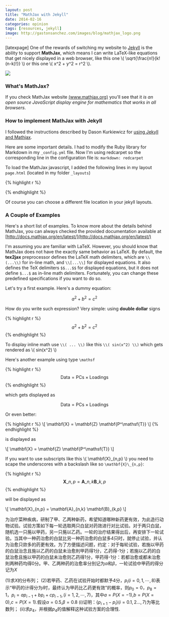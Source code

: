 ```yaml
---
layout: post
title: "MathJax with Jekyll"
date: 2014-02-16
categories: opinion
tags: [resources, jekyll]
image: http://gastonsanchez.com/images/blog/mathjax_logo.png
---
```

[latexpage]
One of the rewards of switching my website to [Jekyll](http://jekyllrb.com/) is the
ability to support **MathJax**, which means I can write LaTeX-like equations that get
nicely displayed in a web browser, like this one \\( \sqrt{\frac{n!}{k!(n-k)!}} \\) or
this one \\( x^2 + y^2 = r^2 \\).

<!-- more -->

<img class="centered" src="https://www.mathjax.org/badge/mj-logo.svg" />

### What's MathJax?

If you check MathJax website [(www.mathjax.org)](http://www.mathjax.org/) you'll see
that it *is an open source JavaScript display engine for mathematics that works in all
browsers*.


### How to implement MathJax with Jekyll

I followed the instructions described by Dason Kurkiewicz for
[using Jekyll and Mathjax](http://dasonk.github.io/blog/2012/10/09/Using-Jekyll-and-Mathjax/).

Here are some important details. I had to modify the Ruby library for Markdown in
my ```_config.yml``` file. Now I'm using redcarpet so the corresponding line in the
configuration file is: ```markdown: redcarpet```

To load the MathJax javascript, I added the following lines in my layout ```page.html```
(located in my folder ```_layouts```)

{% highlight r %}
<script type="text/javascript"
    src="http://cdn.mathjax.org/mathjax/latest/MathJax.js?config=TeX-AMS-MML_HTMLorMML">
</script>
{% endhighlight %}

Of course you can choose a different file location in your jekyll layouts.


### A Couple of Examples

Here's a short list of examples. To know more about the details behind MathJax, you can
always checked the provided documentation available at
[http://docs.mathjax.org/en/latest/](http://docs.mathjax.org/en/latest/)

I'm assuming you are familiar with LaTeX. However, you should know that MathJax does not
have the exactly same behavior as LaTeX. By default, the **tex2jax** preprocessor defines the
LaTeX math delimiters, which are ```\\(...\\)``` for in-line math, and ```\\[...\\]``` for
displayed equations. It also defines the TeX delimiters ```$$...$$``` for displayed
equations, but it does not define ```$...$``` as in-line math delimiters. Fortunately,
you can change these predefined specifications if you want to do so.

Let's try a first example. Here's a dummy equation:

$$a^2 + b^2 = c^2$$

How do you write such expression? Very simple: using **double dollar** signs

{% highlight r %}
$$a^2 + b^2 = c^2$$
{% endhighlight %}

To display inline math use ```\\( ... \\)``` like this ```\\( sin(x^2) \\)``` which gets
rendered as \\( sin(x^2) \\)


Here's another example using type ```\mathsf```

{% highlight r %}
$$ \mathsf{Data = PCs} \times \mathsf{Loadings} $$
{% endhighlight %}

which gets displayed as

$$ \mathsf{Data = PCs} \times \mathsf{Loadings} $$

Or even better:

{% highlight r %}
\\[ \mathbf{X} = \mathbf{Z} \mathbf{P^\mathsf{T}} \\]
{% endhighlight %}

is displayed as

\\[ \mathbf{X} = \mathbf{Z} \mathbf{P^\mathsf{T}} \\]

If you want to use subscripts like this \\( \mathbf{X}\_{n,p} \\) you need to scape the
underscores with a backslash like so ``` \mathbf{X}\_{n,p} ```:

{% highlight r %}
$$ \mathbf{X}\_{n,p} = \mathbf{A}\_{n,k} \mathbf{B}\_{k,p} $$
{% endhighlight %}

will be displayed as

\\[ \mathbf{X}\_{n,p} = \mathbf{A}\_{n,k} \mathbf{B}\_{k,p} \\]



为治疗菜种疾病，研制了甲、乙两种新药，希望知道哪种新药更有效，为此造行动物试验。试验方策如下每一轮选取两只白鼠对药效进行对比试验。对于两只白鼠，随机选一只葹以甲药，另一只葹以乙药。一轮的治疔结果得出后，再安排下一轮试验。当其中一种药治愈的白鼠比另一种药治愈的白鼠多4只时，就停止试验，并认为治愈只欻多的药更有效。为了方便描述问题，约定：对于每轮试验，若施以甲药的白鼠治念且施以乙药的白鼠未治愈則甲药得1分，乙药得-1分；若施以乙药的白鼠治愈且施以甲药的白鼠未治愈则乙药得1分，甲药得-1分：若都治愈或都未治愈則两种药均得0分。甲、乙两种药的治愈率分別记为$\alpha$和$\beta$，一轮试验中甲药的得分记为$X$ 

(1)求$X$的分布列；
(2)若甲药、乙药在试验开始时都默予4分，$p_i(i=0,1,\cdots ,8)$表示“甲药的计得分为$i$时，最终认为甲药比乙药更有效”的概率，则$p_0=0$，$p_8=1$，$p_i=a p_{i-1}+b p_i+c p_{i-1},(i=1,2,\cdots ,7)$，其中$a=P(X=-1)$,$b=P(X=0)$,$c=P(X=1)$.假设$\alpha=0.5$,$\beta=0.8$ 
(i)证明：$\{p_{i+1}-p_i\}(i=0.1,2…,7)$为等比数列；
(ii)求$p_4$，并根据$p_4$的值解释这种试验方案的合理性.
